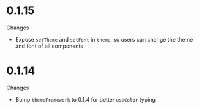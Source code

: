 # 0.1.15
Changes
- Expose `setTheme` and `setFont` in `theme`, so users can change the theme and font of all components

# 0.1.14
Changes
- Bump `themeFramework` to 0.1.4 for better `useColor` typing